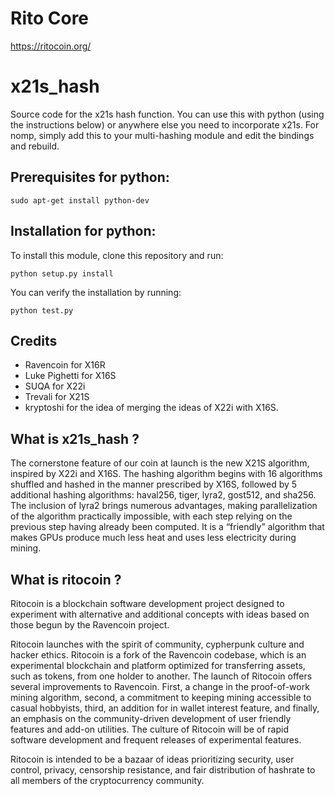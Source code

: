 # Rito Core
https://ritocoin.org/

# x21s_hash
Source code for the x21s hash function. You can use this with python (using the instructions below) or anywhere else you need to incorporate x21s. For nomp, simply add this to your multi-hashing module and edit the bindings and rebuild.

## Prerequisites for python:

```
sudo apt-get install python-dev
```

## Installation for python:

To install this module, clone this repository and run:

```
python setup.py install
```

You can verify the installation by running:

```
python test.py
```

## Credits

  * Ravencoin for X16R
  * Luke Pighetti for X16S
  * SUQA for X22i
  * Trevali for X21S
  * kryptoshi for the idea of merging the ideas of X22i with X16S.

## What is x21s_hash ?
The cornerstone feature of our coin at launch is the new X21S algorithm, inspired by X22i and X16S. The hashing algorithm begins with 16 algorithms shuffled and hashed in the manner prescribed by X16S, followed by 5 additional hashing algorithms: haval256, tiger, lyra2, gost512, and sha256. The inclusion of lyra2 brings numerous advantages, making parallelization of the algorithm practically impossible, with each step relying on the previous step having already been computed. It is a “friendly” algorithm that makes GPUs produce much less heat and uses less electricity during mining.


## What is ritocoin ?

Ritocoin is a blockchain software development project designed to experiment with alternative and additional concepts with ideas based on those begun by the Ravencoin project.

Ritocoin launches with the spirit of community, cypherpunk culture and hacker ethics. Ritocoin is a fork of the Ravencoin codebase, which is an experimental blockchain and platform optimized for transferring assets, such as tokens, from one holder to another. The launch of Ritocoin offers several improvements to Ravencoin. First, a change in the proof-of-work mining algorithm, second, a commitment to keeping mining accessible to casual hobbyists, third, an addition for in wallet interest feature, and finally, an emphasis on the community-driven development of user friendly features and add-on utilities. The culture of Ritocoin will be of rapid software development and frequent releases of experimental features.

Ritocoin is intended to be a bazaar of ideas prioritizing security, user control, privacy, censorship resistance, and fair distribution of hashrate to all members of the cryptocurrency community.
